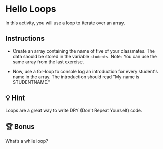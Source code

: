 # Hello Loops

In this activity, you will use a loop to iterate over an array.

## Instructions
* Create an array containing the name of five of your classmates. The data should be stored in the variable `students`. Note: You can use the same array from the last exercise.

* Now, use a for-loop to console log an introduction for every student's name in the array. The introduction should read "My name is STUDENTNAME." 


## 💡 Hint

Loops are a great way to write DRY (Don't Repeat Yourself) code. 


## 🏆 Bonus

What’s a while loop?